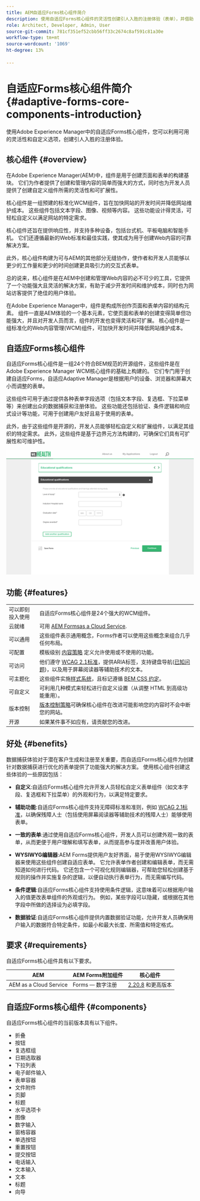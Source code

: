 ```yaml
---
title: AEM自适应Forms核心组件简介
description: 使用自适应Forms核心组件的灵活性创建引人入胜的注册体验（表单），并借助Adobe Experience Manager的强大功能提供。
role: Architect, Developer, Admin, User
source-git-commit: 781cf351ef52cbb56ff33c2674c8af591c81a30e
workflow-type: tm+mt
source-wordcount: '1069'
ht-degree: 13%

---
```



# 自适应Forms核心组件简介 {#adaptive-forms-core-components-introduction}

使用Adobe Experience Manager中的自适应Forms核心组件，您可以利用可用的灵活性和自定义选项，创建引人入胜的注册体验。

## 核心组件  {#overview}

在Adobe Experience Manager(AEM)中，组件是用于创建页面和表单的构建基块。 它们为作者提供了创建和管理内容的简单而强大的方式，同时也为开发人员提供了创建自定义组件所需的灵活性和可扩展性。

核心组件是一组预建的标准化WCM组件，旨在加快网站的开发时间并降低网站维护成本。 这些组件包括文本字段、图像、视频等内容。 这些功能设计得灵活，可轻松自定义以满足网站的特定需求。

核心组件还旨在提供响应性，并支持多种设备，包括台式机、平板电脑和智能手机。 它们还遵循最新的Web标准和最佳实践，使其成为用于创建Web内容的可靠解决方案。

此外，核心组件构建为可与AEM的其他部分无缝协作，使作者和开发人员能够以更少的工作量和更少的时间创建更具吸引力的交互式表单。

总的说来，核心组件是在AEM中创建和管理Web内容的必不可少的工具，它提供了一个功能强大且灵活的解决方案，有助于减少开发时间和维护成本，同时也为网站访客提供了绝佳的用户体验。

在Adobe Experience Manager中，组件是构成所创作页面和表单内容的结构元素。 组件一直是AEM体验的一个基本元素，它使页面和表单的创建变得简单但功能强大，并且对开发人员而言，组件的开发也变得灵活和可扩展。 核心组件是一组标准化的Web内容管理(WCM)组件，可加快开发时间并降低网站维护成本。

## 自适应Forms核心组件

自适应Forms核心组件是一组24个符合BEM规范的开源组件，这些组件是在Adobe Experience Manager WCM核心组件的基础上构建的。 它们专门用于创建自适应Forms，自适应Adaptive Manager是根据用户的设备、浏览器和屏幕大小而调整的表单。

这些组件可用于通过提供各种表单字段选项（包括文本字段、复选框、下拉菜单等）来创建出众的数据捕获和注册体验。 这些功能还包括验证、条件逻辑和响应式设计等功能，可用于创建用户友好且易于使用的表单。

此外，由于这些组件是开源的，开发人员能够轻松自定义和扩展组件，以满足其组织的特定需求。 此外，这些组件是基于边界元方法构建的，可确保它们具有可扩展性和可维护性。

![](assets/sample-adaptive-form.png)

## 功能 {#features}

|  |  |
|---|---|
| 可以即刻投入使用 | 自适应Forms核心组件是24个强大的WCM组件。 |
| 云就绪 | 可用  [AEM Formsas a Cloud Service](https://experienceleague.adobe.com/docs/experience-manager-cloud-service/content/forms/home.html). |
| 可以通用 | 这些组件表示通用概念，Forms作者可以使用这些概念来组合几乎任何布局。 |
| 可配置 | 模板级别 [内容策略](https://experienceleague.adobe.com/docs/experience-manager-cloud-service/content/implementing/developing/full-stack/components-templates/templates.html?lang=zh-Hans#content-policies) 定义允许使用或不使用的功能。 |
| 可访问 | 他们遵守 [WCAG 2.1标准](https://www.w3.org/TR/WCAG21/)，提供ARIA标签，支持键盘导航([已知问题](https://github.com/adobe/aem-core-wcm-components/issues?utf8=✓&amp;q=is%3Aissue+is%3Aopen+accessibility+in%3Atitle))，以及用于屏幕阅读器等辅助技术的文本。 |
| 可主题化 | 这些组件实施[样式系统](https://experienceleague.adobe.com/docs/experience-manager-cloud-service/content/sites/authoring/features/style-system.html?lang=zh-Hans)，且标记遵循 [BEM CSS 约定](http://getbem.com/)。 |
| 可自定义 | 可利用几种模式来轻松进行自定义设置（从调整 HTML 到高级功能重用）。 |
| 版本控制 | [版本控制策略](https://github.com/adobe/aem-core-wcm-components/wiki/Versioning-policies)可确保核心组件在改进可能影响您的内容时不会中断您的网站。 |
| 开源 | 如果某件事不如应有，请贡献您的改进。 |

## 好处 {#benefits}

数据捕获体验对于潜在客户生成和注册至关重要，而自适应Forms核心组件为创建针对数据捕获进行优化的表单提供了功能强大的解决方案。 使用核心组件创建这些体验的一些原因包括：

* **自定义**:自适应Forms核心组件允许开发人员轻松自定义表单组件（如文本字段、复选框和下拉菜单）的外观和行为，以满足特定要求。

* **辅助功能**:自适应Forms核心组件支持无障碍标准和准则，例如  [WCAG 2.1标准](https://www.w3.org/TR/WCAG21/)，以确保残障人士（包括使用屏幕阅读器等辅助技术的残障人士）能够使用表单。

* **一致的表单**:通过使用自适应Forms核心组件，开发人员可以创建外观一致的表单，从而更便于用户理解和填写表单，从而提高参与度并改善用户体验。

* **WYSIWYG编辑器**:AEM Forms提供用户友好界面，易于使用WYSIWYG编辑器来使用这些组件创建自适应表单。 它允许表单作者创建和编辑表单，而无需知道如何进行代码。 它还包含一个可视化规则编辑器，可帮助您轻松创建基于规则的操作并实施复杂的逻辑，以便自动执行表单行为，而无需编写代码。

* **条件逻辑**:自适应Forms核心组件支持使用条件逻辑，这意味着可以根据用户输入的值更改表单组件的外观或行为。 例如，某些字段可以隐藏，或根据在其他字段中所做的选择设为必填字段。

* **数据验证**:自适应Forms核心组件提供内置数据验证功能，允许开发人员确保用户输入的数据符合特定条件，如最小和最大长度、所需值和特定格式。

## 要求 {#requirements}

自适应Forms核心组件具有以下要求。

| AEM | AEM Forms附加组件 | 核心组件 |
|---|---|---|
| AEM as a Cloud Service | Forms — 数字注册 | [2.20.8](/help/versions.md) 和更高版本 |


## 自适应Forms核心组件 {#components}

自适应Forms核心组件的当前版本具有以下组件。

* 折叠
* 按钮
* 复选框组
* 日期选取器
* 下拉列表
* 电子邮件输入
* 表单容器
* 文件附件
* 页脚
* 标题
* 水平选项卡
* 图像
* 数字输入
* 窗格容器
* 单选按钮
* 重置按钮
* 提交按钮
* 电话输入
* 文本输入
* 文本
* 标题
* 向导

